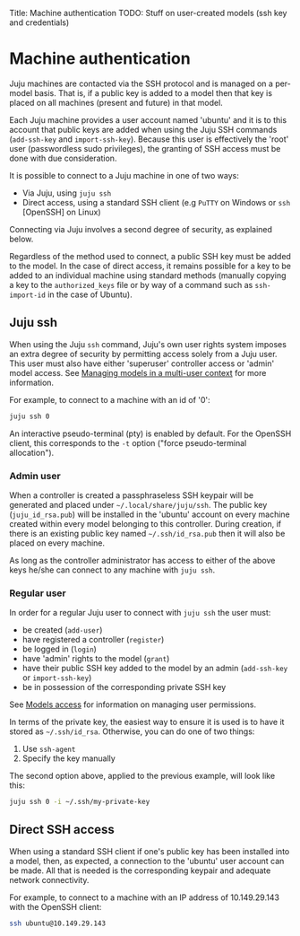 Title: Machine authentication
TODO:  Stuff on user-created models (ssh key and credentials)

# Machine authentication

Juju machines are contacted via the SSH protocol and is managed on a per-model
basis. That is, if a public key is added to a model then that key is placed on
all machines (present and future) in that model.

Each Juju machine provides a user account named 'ubuntu' and it is to this
account that public keys are added when using the Juju SSH commands
(`add-ssh-key` and `import-ssh-key`). Because this user is effectively the
'root' user (passwordless sudo privileges), the granting of SSH access must be
done with due consideration.

It is possible to connect to a Juju machine in one of two ways:

- Via Juju, using `juju ssh`
- Direct access, using a standard SSH client (e.g `PuTTY` on Windows or `ssh`
  [OpenSSH] on Linux)

Connecting via Juju involves a second degree of security, as explained below.

Regardless of the method used to connect, a public SSH key must be added to the
model. In the case of direct access, it remains possible for a key to be added
to an individual machine using standard methods (manually copying a key to the
`authorized_keys` file or by way of a command such as `ssh-import-id` in the
case of Ubuntu).

## Juju ssh
 
When using the Juju `ssh` command, Juju's own user rights system imposes an
extra degree of security by permitting access solely from a Juju user. This
user must also have either 'superuser' controller access or 'admin' model
access. See [Managing models in a multi-user context][multiuser-models] for
more information.

For example, to connect to a machine with an id of '0':

```bash
juju ssh 0
```

An interactive pseudo-terminal (pty) is enabled by default. For the OpenSSH
client, this corresponds to the `-t` option ("force pseudo-terminal
allocation").

### Admin user

When a controller is created a passphraseless SSH keypair will be generated and
placed under `~/.local/share/juju/ssh`. The public key (`juju_id_rsa.pub`) will
be installed in the 'ubuntu' account on every machine created within every
model belonging to this controller. During creation, if there is an existing
public key named `~/.ssh/id_rsa.pub` then it will also be placed on every
machine.

As long as the controller administrator has access to either of the above keys
he/she can connect to any machine with `juju ssh`.

### Regular user

In order for a regular Juju user to connect with `juju ssh` the user must:

 - be created (`add-user`)
 - have registered a controller (`register`)
 - be logged in (`login`)
 - have 'admin' rights to the model (`grant`)
 - have their public SSH key added to the model by an admin (`add-ssh-key` or
   `import-ssh-key`)
 - be in possession of the corresponding private SSH key

See [Models access][multiuser-models-access] for information on managing user
permissions.

In terms of the private key, the easiest way to ensure it is used is to have it
stored as `~/.ssh/id_rsa`. Otherwise, you can do one of two things:

 1. Use `ssh-agent`
 1. Specify the key manually

The second option above, applied to the previous example, will look like this:

```bash
juju ssh 0 -i ~/.ssh/my-private-key
```

## Direct SSH access

When using a standard SSH client if one's public key has been installed into a
model, then, as expected, a connection to the 'ubuntu' user account can be
made. All that is needed is the corresponding keypair and adequate network
connectivity. 

For example, to connect to a machine with an IP address of 10.149.29.143 with
the OpenSSH client:

```bash
ssh ubuntu@10.149.29.143
```


<!-- LINKS -->

[users]: ./users.md
[multiuser-models-access]: ./multiuser.md#models-access
[multiuser-models]: ./multiuser.md#managing-models-in-a-multi-user-context
